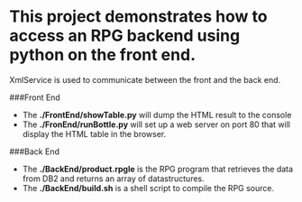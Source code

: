 This project demonstrates how to access an RPG backend using python on the front end.
=======

XmlService is used to communicate between the front and the back end.

###Front End
+ The **./FrontEnd/showTable.py** will dump the HTML result to the console
+ The **./FronEnd/runBottle.py** will set up a web server on port 80 that will display the 
HTML table in the browser.

###Back End
+ The **./BackEnd/product.rpgle** is the RPG program that retrieves the data from DB2 and returns an array of datastructures.
+ The **./BackEnd/build.sh** is a shell script to compile the RPG source.
